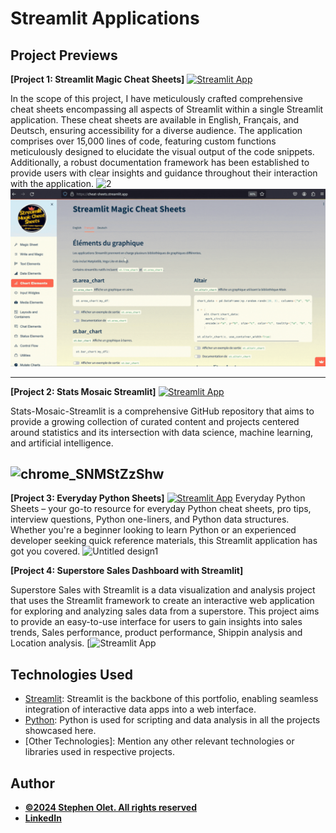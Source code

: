 # Streamlit Applications

## Project Previews


**[Project 1: Streamlit Magic Cheat Sheets]**
[![Streamlit App](https://static.streamlit.io/badges/streamlit_badge_black_white.svg)](https://cheat-sheets.streamlit.app/)

In the scope of this project, I have meticulously crafted comprehensive cheat sheets encompassing all aspects of Streamlit within a single Streamlit application. These cheat sheets are available in English, Français, and Deutsch, ensuring accessibility for a diverse audience. The application comprises over 15,000 lines of code, featuring custom functions meticulously designed to elucidate the visual output of the code snippets. Additionally, a robust documentation framework has been established to provide users with clear insights and guidance throughout their interaction with the application.
![2](https://github.com/stephen-olet/stephen-olet.github.io/blob/master/Streamlit%20Applications/img/project_1.gif)
![Untitled design](https://github.com/stephen-olet/stephen-olet.github.io/blob/master/Streamlit%20Applications/img/project_1b.gif)

---

**[Project 2: Stats Mosaic Streamlit]** 
[![Streamlit App](https://static.streamlit.io/badges/streamlit_badge_black_white.svg)](https://stats-mosaic-guide.streamlit.app/)

Stats-Mosaic-Streamlit is a comprehensive GitHub repository that aims to provide a growing collection of curated content and projects centered around statistics and its intersection with data science, machine learning, and artificial intelligence.

![chrome_SNMStZzShw](https://github.com/stephen-olet/stephen-olet.github.io/blob/master/Streamlit%20Applications/img/project_2.gif)
---

**[Project 3: Everyday Python Sheets]**
[![Streamlit App](https://static.streamlit.io/badges/streamlit_badge_black_white.svg)](https://everyday-python.streamlit.app/)
Everyday Python Sheets – your go-to resource for everyday Python cheat sheets, pro tips, interview questions, Python one-liners, and Python data structures. Whether you're a beginner looking to learn Python or an experienced developer seeking quick reference materials, this Streamlit application has got you covered.
![Untitled design1](https://github.com/tushar2704/Everyday_Python/assets/66141195/66cdd8ee-99f6-4c45-8336-5d346b9535ae)



**[Project 4: Superstore Sales Dashboard with Streamlit]**

Superstore Sales with Streamlit is a data visualization and analysis project that uses the Streamlit framework to create an interactive web application for exploring and analyzing sales data from a superstore. This project aims to provide an easy-to-use interface for users to gain insights into sales trends, Sales performance, product performance, Shippin analysis and Location analysis. 
[![Streamlit App](https://github.com/stephen-olet/stephen-olet.github.io/blob/master/Streamlit%20Applications/img/project_3.gif)


## Technologies Used

- [Streamlit](https://streamlit.io/): Streamlit is the backbone of this portfolio, enabling seamless integration of interactive data apps into a web interface.
- [Python](https://www.python.org/): Python is used for scripting and data analysis in all the projects showcased here.
- [Other Technologies]: Mention any other relevant technologies or libraries used in respective projects.




## Author  
- [<ins><b>©2024 Stephen Olet. All rights reserved</b></ins>](https://stephen-olet.github.io/)
- <b>[LinkedIn](https://www.linkedin.com/in/stephenolet/)</b>
